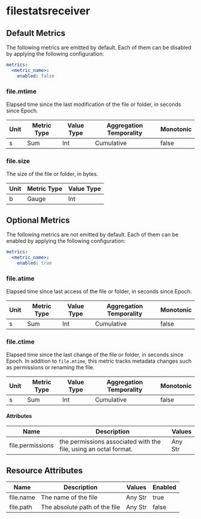 [comment]: <> (Code generated by mdatagen. DO NOT EDIT.)

# filestatsreceiver

## Default Metrics

The following metrics are emitted by default. Each of them can be disabled by applying the following configuration:

```yaml
metrics:
  <metric_name>:
    enabled: false
```

### file.mtime

Elapsed time since the last modification of the file or folder, in seconds since Epoch.

| Unit | Metric Type | Value Type | Aggregation Temporality | Monotonic |
| ---- | ----------- | ---------- | ----------------------- | --------- |
| s | Sum | Int | Cumulative | false |

### file.size

The size of the file or folder, in bytes.

| Unit | Metric Type | Value Type |
| ---- | ----------- | ---------- |
| b | Gauge | Int |

## Optional Metrics

The following metrics are not emitted by default. Each of them can be enabled by applying the following configuration:

```yaml
metrics:
  <metric_name>:
    enabled: true
```

### file.atime

Elapsed time since last access of the file or folder, in seconds since Epoch.

| Unit | Metric Type | Value Type | Aggregation Temporality | Monotonic |
| ---- | ----------- | ---------- | ----------------------- | --------- |
| s | Sum | Int | Cumulative | false |

### file.ctime

Elapsed time since the last change of the file or folder, in seconds since Epoch. In addition to `file.mtime`, this metric tracks metadata changes such as permissions or renaming the file.

| Unit | Metric Type | Value Type | Aggregation Temporality | Monotonic |
| ---- | ----------- | ---------- | ----------------------- | --------- |
| s | Sum | Int | Cumulative | false |

#### Attributes

| Name | Description | Values |
| ---- | ----------- | ------ |
| file.permissions | the permissions associated with the file, using an octal format. | Any Str |

## Resource Attributes

| Name | Description | Values | Enabled |
| ---- | ----------- | ------ | ------- |
| file.name | The name of the file | Any Str | true |
| file.path | The absolute path of the file | Any Str | false |
